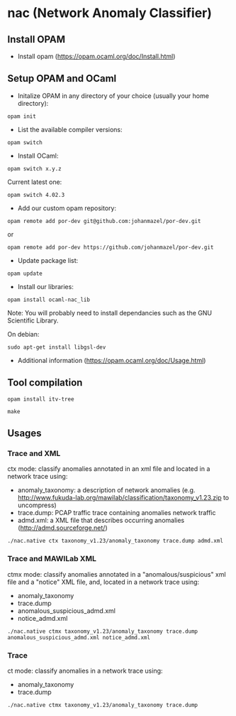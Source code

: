 # nac (Network Anomaly Classifier)


## Install OPAM

* Install opam (https://opam.ocaml.org/doc/Install.html)


## Setup OPAM and OCaml

* Initalize OPAM in any directory of your choice (usually your home directory):
```unix
opam init
```

* List the available compiler versions:
```unix
opam switch
```
* Install OCaml:
```unix
opam switch x.y.z
```
Current latest one:
```unix
opam switch 4.02.3
```

* Add our custom opam repository:
```unix
opam remote add por-dev git@github.com:johanmazel/por-dev.git
```
or
```unix
opam remote add por-dev https://github.com/johanmazel/por-dev.git
```
* Update package list:
```unix
opam update
```

* Install our libraries:
```unix
opam install ocaml-nac_lib
```

Note:
You will probably need to install dependancies such as the GNU Scientific Library.

On debian:
```unix
sudo apt-get install libgsl-dev
```


* Additional information (https://opam.ocaml.org/doc/Usage.html)

## Tool compilation

```unix
opam install itv-tree

make
```

## Usages

### Trace and XML

ctx mode: classify anomalies annotated in an xml file and located in a network trace using:

* anomaly_taxonomy: a description of network anomalies (e.g. http://www.fukuda-lab.org/mawilab/classification/taxonomy_v1.23.zip to uncompress)
* trace.dump: PCAP traffic trace containing anomalies network traffic
* admd.xml: a XML file that describes occurring anomalies (http://admd.sourceforge.net/)

```unix
./nac.native ctx taxonomy_v1.23/anomaly_taxonomy trace.dump admd.xml
```

### Trace and MAWILab XML

ctmx mode: classify anomalies annotated in a "anomalous/suspicious" xml file and a "notice" XML file, and, located in a network trace using:

* anomaly_taxonomy
* trace.dump
* anomalous_suspicious_admd.xml
* notice_admd.xml

```unix
./nac.native ctmx taxonomy_v1.23/anomaly_taxonomy trace.dump anomalous_suspicious_admd.xml notice_admd.xml
```


### Trace

ct mode: classify anomalies in a network trace using:

* anomaly_taxonomy
* trace.dump

```unix
./nac.native ctmx taxonomy_v1.23/anomaly_taxonomy trace.dump
```


